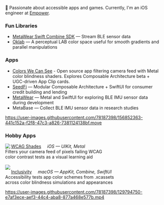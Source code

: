 👋  Passionate about accessible apps and games. Currently, I'm an iOS engineer at [Empower](www.empower.me).

### Fun Libraries
* [MetaWear Swift Combine SDK](https://github.com/mbientlab/MetaWear-Swift-Combine-SDK) — Stream BLE sensor data
* [Oklab](https://github.com/importRyan/oklab/) — A perceptual LAB color space useful for smooth gradients and parallel manipulations

### Apps
* [Colors We Can See](https://github.com/importRyan/Colors-We-See) - Open source app filtering camera feed with Metal color blindness shaders. Explores Composable Architecture beta + UGC-driven App Clip cards.
* [SeedFi](https://apps.apple.com/us/app/seedfi-money-help/id1543834789) — Modular Composable Architecture + SwiftUI for consumer credit building and lending
* [MetaWear](https://apps.apple.com/app/metawear/id1547334547) — Metal and SwiftUI for exploring BLE IMU sensor data during development
* MetaBase — Collect BLE IMU sensor data in research studies

https://user-images.githubusercontent.com/78187398/156852363-441c152a-f2f8-47c3-a826-7381124138bf.move

### Hobby Apps
<img align="left" src="https://user-images.githubusercontent.com/78187398/129800344-222723a8-c508-4a9b-bb65-ff7b3b4995ac.png"> 

[WCAG Shades](https://apps.apple.com/app/wcag-shades/id1570595563) &nbsp; &nbsp; *iOS — UIKit, Metal*  
Filters your camera feed of pixels failing WCAG  
color contrast tests as a visual learning aid  
<br>
<img align="left" src="https://user-images.githubusercontent.com/78187398/129798982-46039684-c9c2-4ddf-add3-4a9650ab51b1.png">

[Inclusivity](https://apps.apple.com/app/inclusivity/id1566281154) &nbsp; &nbsp; *macOS — AppKit, Combine, SwiftUI*  
Accessibility tests app color schemes from .xcassets  
across color blindness simulations and appearances


https://user-images.githubusercontent.com/78187398/129794750-e7af3ece-aef3-44c4-aba8-877a468e577b.mp4


